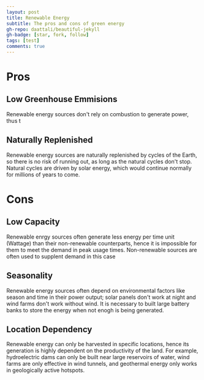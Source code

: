 ```yaml
---
layout: post
title: Renewable Energy
subtitle: The pros and cons of green energy
gh-repo: daattali/beautiful-jekyll
gh-badge: [star, fork, follow]
tags: [test]
comments: true
---
```


# Pros

## Low Greenhouse Emmisions

Renewable energy sources don't rely on combustion to generate power, thus t

## Naturally Replenished

Renewable energy sources are naturally replenished by cycles of the Earth, so there is no risk of running out, as long as the natural cycles don't stop. Natural cycles are driven by solar energy, which would continue normally for millions of years to come.

## 

# Cons

## Low Capacity

Renewable enrgy sources often generate less energy per time unit (Wattage) than their non-renewable counterparts, hence it is impossible for them to meet the demand in peak usage times. Non-renewable sources are often used to supplent demand in this case

## Seasonality

Renewable energy sources often depend on environmental factors like season and time in their power output; solar panels don't work at night and wind farms don't work without wind. It is necessary to built large battery banks to store the energy when not enogh is being generated.

## Location Dependency

Renewable energy can only be harvested in specific locations, hence its generation is highly dependent on the productivity of the land. For example, hydroelectric dams can only be built near large reservoirs of water, wind farms are only effective in wind tunnels, and geothermal energy only works in geologically active hotspots.

